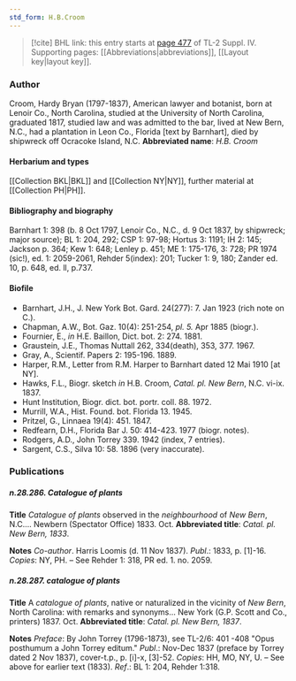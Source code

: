 ```yaml
---
std_form: H.B.Croom
---
```


> [!cite] BHL link: this entry starts at [page 477](https://www.biodiversitylibrary.org/page/33266154) of TL-2 Suppl. IV.
> Supporting pages: [[Abbreviations|abbreviations]], [[Layout key|layout key]].

### Author

Croom, Hardy Bryan (1797-1837), American lawyer and botanist, born at Lenoir Co., North Carolina, studied at the University of North Carolina, graduated 1817, studied law and was admitted to the bar, lived at New Bern, N.C., had a plantation in Leon Co., Florida \[text by Barnhart\], died by shipwreck off Ocracoke Island, N.C. 
**Abbreviated name**: *H.B. Croom*

#### Herbarium and types

[[Collection BKL|BKL]] and [[Collection NY|NY]], further material at [[Collection PH|PH]].

#### Bibliography and biography

Barnhart 1: 398 (b. 8 Oct 1797, Lenoir Co., N.C., d. 9 Oct 1837, by shipwreck; major source); BL 1: 204, 292; CSP 1: 97-98; Hortus 3: 1191; IH 2: 145; Jackson p. 364; Kew 1: 648; Lenley p. 451; ME 1: 175-176, 3: 728; PR 1974 (sic!), ed. 1: 2059-2061, Rehder 5(index): 201; Tucker 1: 9, 180; Zander ed. 10, p. 648, ed. ll, p.737.

#### Biofile

- Barnhart, J.H., J. New York Bot. Gard. 24(277): 7. Jan 1923 (rich note on C.).
- Chapman, A.W., Bot. Gaz. 10(4): 251-254, *pl. 5.* Apr 1885 (biogr.).
- Fournier, E., *in* H.E. Baillon, Dict. bot. 2: 274. 1881.
- Graustein, J.E., Thomas Nuttall 262, 334(death), 353, 377. 1967.
- Gray, A., Scientif. Papers 2: 195-196. 1889.
- Harper, R.M., Letter from R.M. Harper to Barnhart dated 12 Mai 1910 \[at NY\].
- Hawks, F.L., Biogr. sketch *in* H.B. Croom, *Catal. pl. New Bern*, N.C. vi-ix. 1837.
- Hunt Institution, Biogr. dict. bot. portr. coll. 88. 1972.
- Murrill, W.A., Hist. Found. bot. Florida 13. 1945.
- Pritzel, G., Linnaea 19(4): 451. 1847.
- Redfearn, D.H., Florida Bar J. 50: 414-423. 1977 (biogr. notes).
- Rodgers, A.D., John Torrey 339. 1942 (index, 7 entries).
- Sargent, C.S., Silva 10: 58. 1896 (very inaccurate).

### Publications

##### n.28.286. Catalogue of plants

**Title**
*Catalogue of plants* observed in the *neighbourhood* of *New Bern*, N.C.... Newbern (Spectator Office) 1833. Oct.
**Abbreviated title**: *Catal. pl. New Bern, 1833*.

**Notes**
*Co-author*. Harris Loomis (d. 11 Nov 1837).
*Publ*.: 1833, p. \[1\]-16. *Copies*: NY, PH. – See Rehder 1: 318, PR ed. 1. no. 2059.

##### n.28.287. catalogue of plants

**Title**
A *catalogue of plants*, native or naturalized in the vicinity of *New Bern*, North Carolina: with remarks and synonyms... New York (G.P. Scott and Co., printers) 1837. Oct.
**Abbreviated title**: *Catal. pl. New Bern, 1837*.

**Notes**
*Preface*: By John Torrey (1796-1873), see TL-2/6: 401 -408 "Opus posthumum a John Torrey editum."
*Publ*.: Nov-Dec 1837 (preface by Torrey dated 2 Nov 1837), cover-t.p., p. \[i\]-x, \[3\]-52.
*Copies*: HH, MO, NY, U. – See above for earlier text (1833).
*Ref*.: BL 1: 204, Rehder 1:318.

